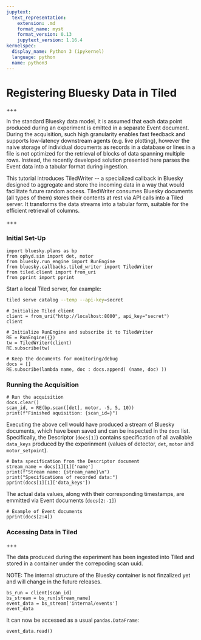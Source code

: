 ```yaml
---
jupytext:
  text_representation:
    extension: .md
    format_name: myst
    format_version: 0.13
    jupytext_version: 1.16.4
kernelspec:
  display_name: Python 3 (ipykernel)
  language: python
  name: python3
---
```


# Registering Bluesky Data in Tiled

+++

In the standard Bluesky data model, it is assumed that each data point produced during an experiment is emitted in a separate Event document. During the acquisition, such high granularity enables fast feedback and supports low-latency downstream agents (e.g. live plotting), however the naive storage of individual documents as records in a database or lines in a file is not optimized for the retrieval of blocks of data spanning multiple rows. Instead, the recently developed solution presented here parses the Event data into a tabular format during ingestion.

This tutorial introduces TiledWriter -- a specialized callback in Bluesky designed to aggregate and store the incoming data in a way that would facilitate future random access. TiledWriter consumes Bluesky documents (all types of them) stores their contents at rest via API calls into a Tiled server. It transforms the data streams into a tabular form, suitable for the efficient retrieval of columns.

+++

### Initial Set-Up

```{code-cell} ipython3
import bluesky.plans as bp
from ophyd.sim import det, motor
from bluesky.run_engine import RunEngine
from bluesky.callbacks.tiled_writer import TiledWriter
from tiled.client import from_uri
from pprint import pprint
```

Start a local Tiled server, for example:
```bash
tiled serve catalog --temp --api-key=secret
```

```{code-cell} ipython3
# Initialize Tiled client
client = from_uri("http://localhost:8000", api_key="secret")
client
```

```{code-cell} ipython3
# Initialize RunEngine and subscribe it to TiledWriter
RE = RunEngine({})
tw = TiledWriter(client)
RE.subscribe(tw)

# Keep the documents for monitoring/debug
docs = []
RE.subscribe(lambda name, doc : docs.append( (name, doc) ))
```

### Running the Acquisition

```{code-cell} ipython3
# Run the acquisition
docs.clear()
scan_id, = RE(bp.scan([det], motor, -5, 5, 10))
print(f"Finished aquisition: {scan_id=}")
```

Executing the above cell would have produced a stream of Bluesky documents, which have been saved and can be inspected in the `docs` list. Specifically, the Descriptor (`docs[1]`) contains specification of all available `data_keys` produced by the experinment (values of detector, `det`, `motor` and `motor_setpoint`).

```{code-cell} ipython3
# Data specification from the Descriptor document
stream_name = docs[1][1]['name']
print(f"Stream name: {stream_name}\n")
print("Specifications of recorded data:")
pprint(docs[1][1]['data_keys'])
```

The actual data values, along with their corresponding timestamps, are emmitted via Event documents (`docs[2:-1]`)

```{code-cell} ipython3
# Example of Event documents
pprint(docs[2:4])
```

### Accessing Data in Tiled

+++

The data produced during the experiment has been ingested into Tiled and stored in a container under the correpoding scan uuid.

NOTE: The internal structure of the Bluesky container is not finzalized yet and will change in the future releases.

```{code-cell} ipython3
bs_run = client[scan_id]
bs_stream = bs_run[stream_name]
event_data = bs_stream['internal/events']
event_data
```

It can now be accessed as a usual `pandas.DataFrame`:

```{code-cell} ipython3
event_data.read()
```
